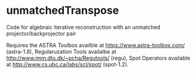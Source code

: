 # unmatchedTranspose
Code for algebraic iterative reconstruction with an unmatched projector/backprojector pair

Requires the ASTRA Toolbox availble at https://www.astra-toolbox.com/ (astra-1.8),
Regularuzation Tools availalbe at http://www.imm.dtu.dk/~pcha/Regutools/ (regu),
Spot Operators available at http://www.cs.ubc.ca/labs/scl/spot/ (spot-1.2).
